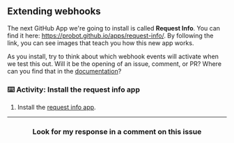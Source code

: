 ## Extending webhooks

The next GitHub App we're going to install is called **Request Info**. You can find it here: https://probot.github.io/apps/request-info/. By following the link, you can see images that teach you how this new app works.

As you install, try to think about which webhook events will activate when we test this out. Will it be the opening of an issue, comment, or PR? Where can you find that in the [documentation](https://developer.github.com/webhooks/)?

### :keyboard: Activity: Install the request info app  

1. Install the [request info app](https://probot.github.io/apps/request-info/).  

<hr>
<h3 align="center">Look for my response in a comment on this issue</h3>
